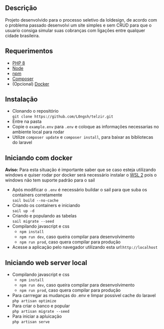 ## Descrição
Projeto desenvolvido para o processo seletivo da loldesign, de acordo com o problema passado desenvolvi um site simples e sem CRUD para que o usuario consiga simular suas cobranças com ligações entre qualquer cidade brasileira.

## Requerimentos
- [PHP 8](https://www.php.net/releases/8.0/en.php)
- [Node](https://nodejs.org/en/)
- [npm](https://www.npmjs.com/)
- [Composer](https://getcomposer.org/)
- (Opcional) [Docker](https://www.docker.com/)

## Instalação
- Clonando o repositório<br/>
`git clone https://github.com/L0ngsh/telzir.git`
- Entre na pasta<br>
- Copie o `example.env` para `.env` e coloque as informações necessarias no ambiente local para rodar
- Utilize `composer update` e `composer install`, para baixar as bibliotecas do laravel

## Iniciando com docker
<strong>Aviso:</strong> Para esta situação é importante saber que se caso esteja utilizando windows e quiser rodar por docker será necessário instalar o [WSL 2](https://docs.microsoft.com/pt-br/windows/wsl/install) pois o windows não tem suporte padrão para o sail<br>

- Após modificar o `.env` é necessário buildar o sail para que suba os containers corretamente<br>
`sail build --no-cache`
- Criando os containers e iniciando<br>
`sail up -d`
- Criando e populando as tabelas<br>
`sail migrate --seed`
- Compilando javascript e css<br>
    - `npm install`
    - `npm run dev`, caso queira compilar para desenvolvimento
    - `npm run prod`, caso quera compilar para produção
- Acesse a aplicação pelo navegador utilizando esta url:`http://localhost`

## Iniciando web server local
- Compilando javascript e css<br>
    - `npm install`
    - `npm run dev`, caso queira compilar para desenvolvimento
    - `npm run prod`, caso quera compilar para produção
- Para carrregar as mudanças do .env e limpar possivel cache do laravel<br>
`php artisan optimize`
- Para criar o banco e popular<br>
`php artisan migrate --seed`
- Para iniciar a apluicação<br>
`php artisan serve`
